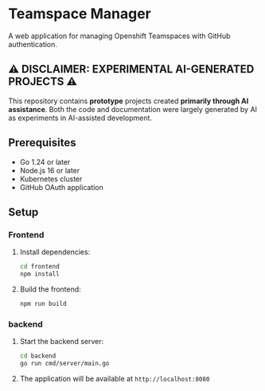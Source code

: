 # Teamspace Manager

A web application for managing Openshift Teamspaces with GitHub authentication.

## ⚠️ DISCLAIMER: EXPERIMENTAL AI-GENERATED PROJECTS ⚠️

This repository contains **prototype** projects created **primarily through AI assistance**. Both the code and documentation were largely generated by AI as experiments in AI-assisted development.

## Prerequisites

- Go 1.24 or later
- Node.js 16 or later
- Kubernetes cluster
- GitHub OAuth application

## Setup

### Frontend

1. Install dependencies:
   ```bash
   cd frontend
   npm install
   ```

2. Build the frontend:
   ```bash
   npm run build
   ```

### backend

1. Start the backend server:
   ```bash
   cd backend
   go run cmd/server/main.go
   ```

2. The application will be available at `http://localhost:8080`
